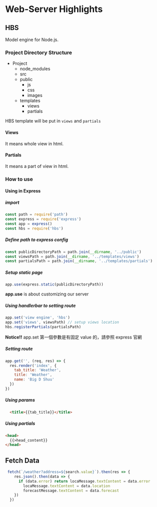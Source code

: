 # Web-Server Highlights

## HBS

Model engine for Node.js.

### Project Directory Structure

- Project
	- node_modules
	- src
	- public
		- js
		- css
		- images
	- templates
		- views
		- partials

HBS template will be put in `views` and `partials`

#### Views

It means whole view in html.

#### Partials

It means a part of view in html.


### How to use

#### Using in Express

##### import

```javascript
const path = require('path')
const express = require('express')
const app = express()
const hbs = require('hbs')
```

##### Define path to express config

```javascript
const publicDirectoryPath = path.join(__dirname, '../public')
const viewsPath = path.join(__dirname, '../templates/views')
const partialsPath = path.join(__dirname, '../templates/partials')
```

##### Setup static page

```javascript
app.use(express.static(publicDirectoryPath))
```

**app.use** is about customizing our server

##### Using handlerbar to setting route

```javascript
app.set('view engine', 'hbs')
app.set('views', viewsPath) // setup views location
hbs.registerPartials(partialsPath)
```

**Notice!!** app.set 第一個參數是有固定 value 的，請參照 express 官網

##### Setting route

```javascript
app.get('', (req, res) => {
  res.render('index', {
    tab_title: 'Weather',
    title: 'Weather',
    name: 'Big D Shuu'
  })
})
```

##### Using params

```html
  <title>{{tab_title}}</title>
```

##### Using partials

```html
<head>
  {{>head_content}}
</head>
```

## Fetch Data

```javascript
 fetch(`/weather?address=${search.value}`).then(res => {
    res.json().then(data => {
      if (data.error) return locaMessage.textContent = data.error
        locaMessage.textContent = data.location
        forecastMessage.textContent = data.forecast
    })
  })
```



